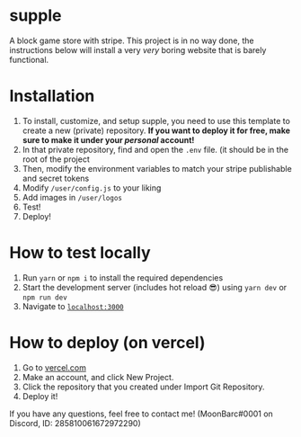 # supple
A block game store with stripe. This project is in no way done, the instructions below will install a very _very_ boring website that is barely functional.

# Installation
 1. To install, customize, and setup supple, you need to use this template to create a new (private) repository. **If you want to deploy it for free, make sure to make it under your _personal_ account!**
 2. In that private repository, find and open the `.env` file. (it should be in the root of the project
 3. Then, modify the environment variables to match your stripe publishable and secret tokens
 4. Modify `/user/config.js` to your liking
 5. Add images in `/user/logos`
 6. Test!
 7. Deploy!
 
# How to test locally
 1. Run `yarn` or `npm i` to install the required dependencies
 2. Start the development server (includes hot reload 😎) using `yarn dev` or `npm run dev`
 3. Navigate to [`localhost:3000`](https://localhost:3000)
 
# How to deploy (on vercel)
 1. Go to [vercel.com](https://vercel.com)
 2. Make an account, and click New Project.
 3. Click the repository that you created under Import Git Repository.
 4. Deploy it!
 
 If you have any questions, feel free to contact me! (MoonBarc#0001 on Discord, ID: 285810061672972290)

